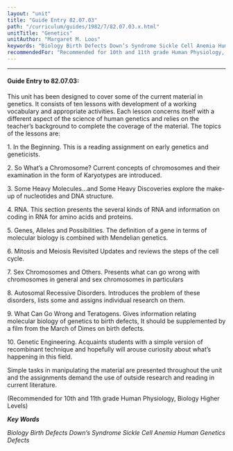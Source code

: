 ```yaml
---
layout: "unit"
title: "Guide Entry 82.07.03"
path: "/curriculum/guides/1982/7/82.07.03.x.html"
unitTitle: "Genetics"
unitAuthor: "Margaret M. Loos"
keywords: "Biology Birth Defects Down’s Syndrome Sickle Cell Anemia Human Genetics Defects"
recommendedFor: "Recommended for 10th and 11th grade Human Physiology, Biology Higher Levels"
---
```

<body>
<hr/>
 <h4>
  Guide Entry to 82.07.03:
 </h4>
 This unit has been designed to cover some of the current material in genetics.  It consists of ten lessons with development of a working vocabulary and appropriate activities.  Each lesson concerns itself with a different aspect of the science of human genetics and relies on the teacher’s background to complete the coverage of the material. The topics of the lessons are:
 <p>
  1.  In the Beginning.  This is a reading assignment on early genetics and geneticists.
 </p>
 <p>
  2.  So What’s a Chromosome?  Current concepts of chromosomes and their examination in the form of Karyotypes are introduced.
 </p>
 <p>
  3.  Some Heavy Molecules...and Some Heavy Discoveries explore the make-up of nucleotides and DNA structure.
 </p>
 <p>
  4.  RNA.  This section presents the several kinds of RNA and information on coding in RNA for amino acids and proteins.
 </p>
 <p>
  5.  Genes, Alleles and Possibilities.  The definition of a gene in terms of molecular biology is combined with Mendelian genetics.
 </p>
 <p>
  6.  Mitosis and Meiosis Revisited Updates and reviews the steps of the cell cycle.
 </p>
 <p>
  7.  Sex Chromosomes and Others.  Presents what can go wrong with chromosomes in general and sex chromosomes in particulars
 </p>
 <p>
  8.  Autosomal Recessive Disorders.  Introduces the problem of these disorders, lists some and assigns individual research on them.
 </p>
 <p>
  9.  What Can Go Wrong and Teratogens.  Gives information relating molecular biology of genetics to birth defects, It should be supplemented by a film from the March of Dimes on birth defects.
 </p>
 <p>
  10.  Genetic Engineering.  Acquaints students with a simple version of recombinant technique and hopefully will arouse curiosity about what’s happening in this field.
 </p>
 <p>
  Simple tasks in manipulating the material are presented throughout the unit and the assignments demand the use of outside research and reading in current literature.
 </p>
 <p>
  (Recommended for 10th and 11th grade Human Physiology, Biology Higher Levels)
 </p>
<p>
  <b>
   <i>
    Key Words
   </i>
  </b>
  <br/>
 </p>
 <p>
  <i>
   Biology Birth Defects Down’s Syndrome Sickle Cell Anemia Human Genetics Defects
  </i>
 </p>

</body>